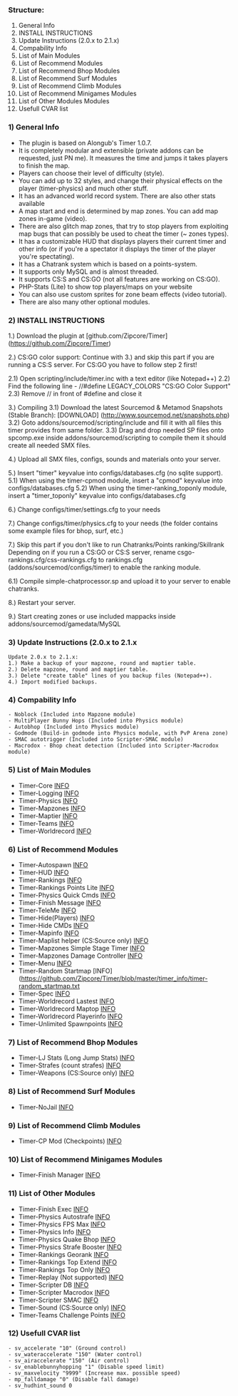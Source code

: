 ### Structure:
1. General Info
2. INSTALL INSTRUCTIONS
3. Update Instructions (2.0.x to 2.1.x)
4. Compability Info
5. List of Main Modules
6. List of Recommend Modules
7. List of Recommend Bhop Modules
8. List of Recommend Surf Modules
9. List of Recommend Climb Modules
10. List of Recommend Minigames Modules
11. List of Other Modules Modules
12. Usefull CVAR list

### 1) General Info

* The plugin is based on Alongub's Timer 1.0.7.
* It is completely modular and extensible (private addons can be requested, just PN me).
It measures the time and jumps it takes players to finish the map.
* Players can choose their level of difficulty (style). 
* You can add up to 32 styles, and change their physical effects on the player (timer-physics) and much other stuff.
* It has an advanced world record system. There are also other stats available
* A map start and end is determined by map zones. You can add map zones in-game (video). 
* There are also glitch map zones, that try to stop players from exploiting map bugs that can possibly be used to cheat the timer (~ zones types).
* It has a customizable HUD that displays players their current timer and other info (or if you're a spectator it displays the timer of the player you're spectating).
* It has a Chatrank system which is based on a points-system.
* It supports only MySQL and is almost threaded.
* It supports CS:S and CS:GO (not all features are working on CS:GO).
* PHP-Stats (Lite) to show top players/maps on your website
* You can also use custom sprites for zone beam effects (video tutorial).
* There are also many other optional modules.

### 2) INSTALL INSTRUCTIONS

1.) Download the plugin at [github.com/Zipcore/Timer] (https://github.com/Zipcore/Timer)
	
2.) CS:GO color support: 
	Continue with 3.) and skip this part if you are running a CS:S server. 
	For CS:GO you have to follow step 2 first!
	
2.1) Open scripting/include/timer.inc with a text editor (like Notepad++)
2.2) Find the following line - //#define LEGACY_COLORS "CS:GO Color Support"
2.3) Remove // in front of #define and close it

3.) Compiling
3.1) Download the latest Sourcemod & Metamod Snapshots (Stable Branch): [DOWNLOAD] (http://www.sourcemod.net/snapshots.php)
3.2) Goto addons/sourcemod/scripting/include and fill it with all files this timer provides from same folder.
3.3) Drag and drop needed SP files onto spcomp.exe inside addons/sourcemod/scripting to compile them it should create all needed SMX files.
		
4.) Upload all SMX files, configs, sounds and materials onto your server.
	
5.) Insert "timer" keyvalue into configs/databases.cfg (no sqlite support).
5.1) When using the timer-cpmod module, insert a "cpmod" keyvalue into configs/databases.cfg
5.2) When using the timer-ranking_toponly module, insert a "timer_toponly" keyvalue into configs/databases.cfg
		
6.) Change configs/timer/settings.cfg to your needs
	
7.) Change configs/timer/physics.cfg to your needs (the folder contains some example files for bhop, surf, etc.)
	
7.) Skip this part if you don't like to run Chatranks/Points ranking/Skillrank
	Depending on if you run a CS:GO or CS:S server, rename csgo-rankings.cfg/css-rankings.cfg to rankings.cfg (addons/sourcemod/configs/timer) to enable the ranking module.
	
6.1) Compile simple-chatprocessor.sp  and upload it to your server to enable chatranks.
	
8.) Restart your server.
	
9.) Start creating zones or use included mappacks inside addons/sourcemod/gamedata/MySQL

### 3) Update Instructions (2.0.x to 2.1.x

	Update 2.0.x to 2.1.x:
	1.) Make a backup of your mapzone, round and maptier table.
	2.) Delete mapzone, round and maptier table.
	3.) Delete "create table" lines of you backup files (Notepad++).
	4.) Import modified backups.

### 4) Compability Info

	- Noblock (Included into Mapzone module)
	- MultiPlayer Bunny Hops (Included into Physics module)
	- Autobhop (Included into Physics module)
	- Godmode (Build-in godmode into Physics module, with PvP Arena zone)
	- SMAC autotrigger (Included into Scripter-SMAC module)
	- Macrodox - Bhop cheat detection (Included into Scripter-Macrodox module)

### 5) List of Main Modules

* Timer-Core [INFO](https://github.com/Zipcore/Timer/blob/master/timer_info/timer-core.txt)
* Timer-Logging [INFO](https://github.com/Zipcore/Timer/blob/master/timer_info/timer-logging.txt)
* Timer-Physics [INFO](https://github.com/Zipcore/Timer/blob/master/timer_info/timer-physics.txt)
* Timer-Mapzones [INFO](https://github.com/Zipcore/Timer/blob/master/timer_info/timer-mapzones.txt)
* Timer-Maptier [INFO](https://github.com/Zipcore/Timer/blob/master/timer_info/timer-maptier.txt)
* Timer-Teams [INFO](https://github.com/Zipcore/Timer/blob/master/timer_info/timer-teams.txt)
* Timer-Worldrecord [INFO](https://github.com/Zipcore/Timer/blob/master/timer_info/timer-worldrecord.txt)
    
### 6) List of Recommend Modules

* Timer-Autospawn [INFO](https://github.com/Zipcore/Timer/blob/master/timer_info/timer-autospawn.txt)
* Timer-HUD [INFO](https://github.com/Zipcore/Timer/blob/master/timer_info/timer-hud.txt)
* Timer-Rankings [INFO](https://github.com/Zipcore/Timer/blob/master/timer_info/timer-rankings.txt)
* Timer-Rankings Points Lite [INFO](https://github.com/Zipcore/Timer/blob/master/timer_info/timer-rankings_points_lite.txt)
* Timer-Physics Quick Cmds [INFO](https://github.com/Zipcore/Timer/blob/master/timer_info/timer-physics_quickcmds.txt)
* Timer-Finish Message [INFO](https://github.com/Zipcore/Timer/blob/master/timer_info/timer-finish_msg.txt)
* Timer-TeleMe [INFO](https://github.com/Zipcore/Timer/blob/master/timer_info/timer-teleme.txt)
* Timer-Hide(Players) [INFO](https://github.com/Zipcore/Timer/blob/master/timer_info/timer-hide.txt)
* Timer-Hide CMDs [INFO](https://github.com/Zipcore/Timer/blob/master/timer_info/timer-hidecmds.txt)
* Timer-Mapinfo [INFO](https://github.com/Zipcore/Timer/blob/master/timer_info/timer-mapinfo.txt)
* Timer-Maplist helper (CS:Source only) [INFO](https://github.com/Zipcore/Timer/blob/master/timer_info/timer-maplist-helper.txt)
* Timer-Mapzones Simple Stage Timer [INFO](https://github.com/Zipcore/Timer/blob/master/timer_info/timer-mapzones_simple_stage_timer.txt)
* Timer-Mapzones Damage Controller [INFO](https://github.com/Zipcore/Timer/blob/master/timer_info/timer-mapzones_damage_controller.txt)
* Timer-Menu [INFO](https://github.com/Zipcore/Timer/blob/master/timer_info/timer-menu.txt)
* Timer-Random Startmap [INFO](https://github.com/Zipcore/Timer/blob/master/timer_info/timer-random_startmap.txt
* Timer-Spec [INFO](https://github.com/Zipcore/Timer/blob/master/timer_info/timer-spec.txt)
* Timer-Worldrecord Lastest [INFO](https://github.com/Zipcore/Timer/blob/master/timer_info/timer-worldrecord_latest.txt)
* Timer-Worldrecord Maptop [INFO](https://github.com/Zipcore/Timer/blob/master/timer_info/timer-worldrecord_maptop.txt)
* Timer-Worldrecord Playerinfo [INFO](https://github.com/Zipcore/Timer/blob/master/timer_info/timer-worldrecord_playerinfo.txt)
* Timer-Unlimited Spawnpoints [INFO](https://github.com/Zipcore/Timer/blob/master/timer_info/timer-unlimited-spawnpoints.txt)

### 7) List of Recommend Bhop Modules

* Timer-LJ Stats (Long Jump Stats) [INFO](https://github.com/Zipcore/Timer/blob/master/timer_info/timer-ljstats.txt)
* Timer-Strafes (count strafes) [INFO](https://github.com/Zipcore/Timer/blob/master/timer_info/timer-strafes.txt)
* Timer-Weapons (CS:Source only) [INFO](https://github.com/Zipcore/Timer/blob/master/timer_info/timer-weapons.txt)

### 8) List of Recommend Surf Modules

* Timer-NoJail [INFO](https://github.com/Zipcore/Timer/blob/master/timer_info/timer-nojail.txt)

### 9) List of Recommend Climb Modules

* Timer-CP Mod (Checkpoints) [INFO](https://github.com/Zipcore/Timer/blob/master/timer_info/timer-cpmod.txt)

### 10) List of Recommend Minigames Modules

* Timer-Finish Manager [INFO](https://github.com/Zipcore/Timer/blob/master/timer_info/timer-finish_manager.txt)

### 11) List of Other Modules

* Timer-Finish Exec [INFO](https://github.com/Zipcore/Timer/blob/master/timer_info/timer-finish_exec.txt)
* Timer-Physics Autostrafe [INFO](https://github.com/Zipcore/Timer/blob/master/timer_info/timer-physics_autostrafe.txt)
* Timer-Physics FPS Max [INFO](https://github.com/Zipcore/Timer/blob/master/timer_info/timer-physics_fpsmax.txt)
* Timer-Physics Info [INFO](https://github.com/Zipcore/Timer/blob/master/timer_info/timer-physics_info.txt)
* Timer-Physics Quake Bhop [INFO](https://github.com/Zipcore/Timer/blob/master/timer_info/timer-physics_quakehop.txt)
* Timer-Physics Strafe Booster [INFO](https://github.com/Zipcore/Timer/blob/master/timer_info/timer-physics_strafebooster.txt)
* Timer-Rankings Georank [INFO](https://github.com/Zipcore/Timer/blob/master/timer_info/timer-rankings_georank.txt)
* Timer-Rankings Top Extend [INFO](https://github.com/Zipcore/Timer/blob/master/timer_info/timer-rankings_top_extend.txt)
* Timer-Rankings Top Only [INFO](https://github.com/Zipcore/Timer/blob/master/timer_info/timer-rankings_toponly.txt)
* Timer-Replay (Not supported) [INFO](https://github.com/Zipcore/Timer/blob/master/timer_info/timer-replay.txt)
* Timer-Scripter DB [INFO](https://github.com/Zipcore/Timer/blob/master/timer_info/timer-scripter_db.txt)
* Timer-Scripter Macrodox [INFO](https://github.com/Zipcore/Timer/blob/master/timer_info/timer-scripter_macrodox.txt)
* Timer-Scripter SMAC [INFO](https://github.com/Zipcore/Timer/blob/master/timer_info/timer-scripter_smac.txt)
* Timer-Sound (CS:Source only) [INFO](https://github.com/Zipcore/Timer/blob/master/timer_info/timer-sound.txt)
* Timer-Teams Challenge Points [INFO](https://github.com/Zipcore/Timer/blob/master/timer_info/timer-teams_challenge_points.txt)
	
### 12) Usefull CVAR list

	- sv_accelerate "10" (Ground control)
	- sv_wateraccelerate "150" (Water control)
	- sv_airaccelerate "150" (Air control)
	- sv_enablebunnyhopping "1" (Disable speed limit)
	- sv_maxvelocity "9999" (Increase max. possible speed)
	- mp_falldamage "0" (Disable fall damage)
	- sv_hudhint_sound 0